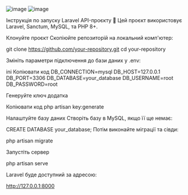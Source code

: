 ![image](https://github.com/user-attachments/assets/0199643c-816b-4b5f-b049-023f786697c8)
![image](https://github.com/user-attachments/assets/b73d1a89-07ba-4f6a-b2aa-f94a14c32f6f)



Інструкція по запуску Laravel API-проєкту 🚀
Цей проєкт використовує Laravel, Sanctum, MySQL, та PHP 8+.

Клонуйте проєкт
Скопіюйте репозиторій на локальний комп'ютер:

git clone https://github.com/your-repository.git
cd your-repository

Змініть параметри підключення до бази даних у .env:

ini
Копіювати код
DB_CONNECTION=mysql
DB_HOST=127.0.0.1
DB_PORT=3306
DB_DATABASE=your_database
DB_USERNAME=root
DB_PASSWORD=root


Генеруйте ключ додатка

Копіювати код
php artisan key:generate

Налаштуйте базу даних
Створіть базу в MySQL, якщо її ще немає:


CREATE DATABASE your_database;
Потім виконайте міграції та сівди:

php artisan migrate 


Запустіть сервер

php artisan serve

Laravel буде доступний за адресою:

http://127.0.0.1:8000
